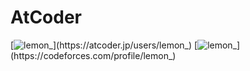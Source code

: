 # AtCoder
[![lemon_](https://img.shields.io/endpoint?url=https%3A%2F%2Fatcoder-badges.now.sh%2Fapi%2Fatcoder%2Fjson%2Flemon_)](https://atcoder.jp/users/lemon_)
[![lemon_](https://img.shields.io/endpoint?url=https%3A%2F%2Fatcoder-badges.now.sh%2Fapi%2Fcodeforces%2Fjson%2Flemon_)](https://codeforces.com/profile/lemon_)
